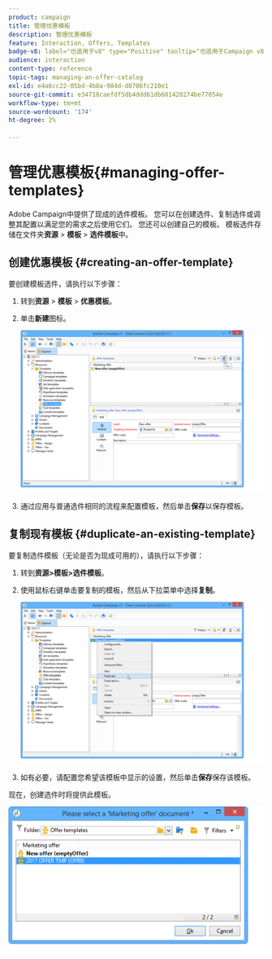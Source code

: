 ```yaml
---
product: campaign
title: 管理优惠模板
description: 管理优惠模板
feature: Interaction, Offers, Templates
badge-v8: label="也适用于v8" type="Positive" tooltip="也适用于Campaign v8"
audience: interaction
content-type: reference
topic-tags: managing-an-offer-catalog
exl-id: e4a6cc22-05bd-4b8a-984d-d0706fc210e1
source-git-commit: e34718caefdf5db4ddd61db601420274be77054e
workflow-type: tm+mt
source-wordcount: '174'
ht-degree: 2%

---
```


# 管理优惠模板{#managing-offer-templates}



Adobe Campaign中提供了现成的选件模板。 您可以在创建选件、复制选件或调整其配置以满足您的需求之后使用它们。 您还可以创建自己的模板。 模板选件存储在文件夹&#x200B;**资源** > **模板** > **选件模板**&#x200B;中。

## 创建优惠模板 {#creating-an-offer-template}

要创建模板选件，请执行以下步骤：

1. 转到&#x200B;**资源** > **模板** > **优惠模板**。
1. 单击&#x200B;**新建**&#x200B;图标。

   ![](assets/offer_model_001.png)

1. 通过应用与普通选件相同的流程来配置模板，然后单击&#x200B;**保存**&#x200B;以保存模板。

## 复制现有模板 {#duplicate-an-existing-template}

要复制选件模板（无论是否为现成可用的），请执行以下步骤：

1. 转到&#x200B;**资源>模板>选件模板**。
1. 使用鼠标右键单击要复制的模板，然后从下拉菜单中选择&#x200B;**复制**。

   ![](assets/offer_model_002.png)

1. 如有必要，请配置您希望该模板中显示的设置，然后单击&#x200B;**保存**&#x200B;保存该模板。

现在，创建选件时将提供此模板。

![](assets/offer_modelcreated_001.png)
